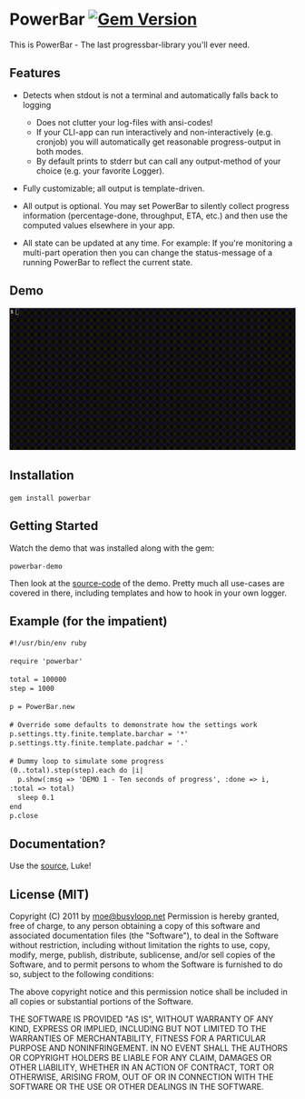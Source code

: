 # PowerBar [![Gem Version](https://badge.fury.io/rb/powerbar.svg)](https://badge.fury.io/rb/powerbar)

This is PowerBar - The last progressbar-library you'll ever need.

## Features

* Detects when stdout is not a terminal and automatically falls back to logging
  * Does not clutter your log-files with ansi-codes!
  * If your CLI-app can run interactively and non-interactively (e.g. cronjob)
    you will automatically get reasonable progress-output in both modes.
  * By default prints to stderr but can call any output-method
    of your choice (e.g. your favorite Logger).

* Fully customizable; all output is template-driven.

* All output is optional. You may set PowerBar to silently collect progress
  information (percentage-done, throughput, ETA, etc.) and then use the
  computed values elsewhere in your app.

* All state can be updated at any time. For example: If you're monitoring a
  multi-part operation then you can change the status-message of a running
  PowerBar to reflect the current state.

## Demo

![screencast](https://github.com/busyloop/powerbar/raw/master/ass/screencast.gif?raw=true)

## Installation

`gem install powerbar`

## Getting Started

Watch the demo that was installed along with the gem:

`powerbar-demo`

Then look at the [source-code](https://github.com/busyloop/powerbar/blob/master/bin/powerbar-demo) of the demo. Pretty much all use-cases are covered in there, including templates and how to hook in your own logger.


## Example (for the impatient)

```
#!/usr/bin/env ruby

require 'powerbar'

total = 100000
step = 1000

p = PowerBar.new

# Override some defaults to demonstrate how the settings work
p.settings.tty.finite.template.barchar = '*'
p.settings.tty.finite.template.padchar = '.'

# Dummy loop to simulate some progress
(0..total).step(step).each do |i|
  p.show(:msg => 'DEMO 1 - Ten seconds of progress', :done => i, :total => total)
  sleep 0.1
end
p.close
```

## Documentation?

Use the [source](https://github.com/busyloop/powerbar/blob/master/lib/powerbar.rb), Luke!

## License (MIT)

Copyright (C) 2011 by moe@busyloop.net
Permission is hereby granted, free of charge, to any person obtaining a copy
of this software and associated documentation files (the "Software"), to deal
in the Software without restriction, including without limitation the rights
to use, copy, modify, merge, publish, distribute, sublicense, and/or sell
copies of the Software, and to permit persons to whom the Software is
furnished to do so, subject to the following conditions:

The above copyright notice and this permission notice shall be included in
all copies or substantial portions of the Software.

THE SOFTWARE IS PROVIDED "AS IS", WITHOUT WARRANTY OF ANY KIND, EXPRESS OR
IMPLIED, INCLUDING BUT NOT LIMITED TO THE WARRANTIES OF MERCHANTABILITY,
FITNESS FOR A PARTICULAR PURPOSE AND NONINFRINGEMENT. IN NO EVENT SHALL THE
AUTHORS OR COPYRIGHT HOLDERS BE LIABLE FOR ANY CLAIM, DAMAGES OR OTHER
LIABILITY, WHETHER IN AN ACTION OF CONTRACT, TORT OR OTHERWISE, ARISING FROM,
OUT OF OR IN CONNECTION WITH THE SOFTWARE OR THE USE OR OTHER DEALINGS IN
THE SOFTWARE.


